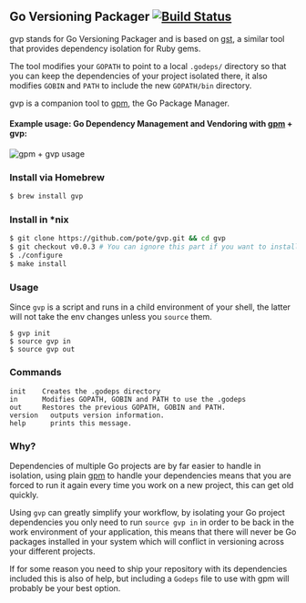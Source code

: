 ## Go Versioning Packager [![Build Status](https://travis-ci.org/pote/gvp.png?branch=master)](https://travis-ci.org/pote/gvp)

gvp stands for Go Versioning Packager and is based on [gst](http://github.com/tonchis/gst), a similar tool that provides dependency isolation for Ruby gems.

The tool modifies your `GOPATH` to point to a local `.godeps/` directory so that you can keep the dependencies of your project isolated there, it also modifies `GOBIN` and `PATH` to include the new `GOPATH/bin` directory.

gvp is a companion tool to [gpm](http://github.com/pote/gpm), the Go Package Manager.

#### Example usage: Go Dependency Management and Vendoring with [gpm](https://github.com/pote/gpm) + gvp:

![gpm + gvp usage](https://raw.github.com/pote/gpm/master/gpm_install.gif)


### Install via Homebrew

```bash
$ brew install gvp
```

### Install in *nix

```bash
$ git clone https://github.com/pote/gvp.git && cd gvp
$ git checkout v0.0.3 # You can ignore this part if you want to install HEAD.
$ ./configure
$ make install
```

### Usage

Since `gvp` is a script and runs in a child environment of your shell, the latter will not take the env changes unless you `source` them.

```shell
$ gvp init
$ source gvp in
$ source gvp out
```

### Commands

```shell
init    Creates the .godeps directory
in      Modifies GOPATH, GOBIN and PATH to use the .godeps
out     Restores the previous GOPATH, GOBIN and PATH.
version   outputs version information.
help      prints this message.
```

### Why?

Dependencies of multiple Go projects are by far easier to handle in isolation, using plain [gpm](http://github.com/pote/gpm)
to handle your dependencies means that you are forced to run it again every time you work on a new project, this can get old
quickly.

Using `gvp` can greatly simplify your workflow, by isolating your Go project dependencies you only need to run `source gvp in`
in order to be back in the work environment of your application, this means that there will never be Go packages installed in
your system which will conflict in versioning across your different projects.

If for some reason you need to ship your repository with its dependencies included this is also of help, but including a
`Godeps` file to use with gpm will probably be your best option.
